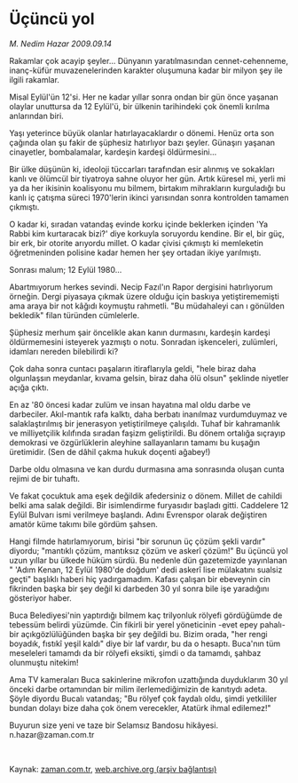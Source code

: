 # Üçüncü yol

*M. Nedim Hazar 2009.09.14*

<tr><td class="metin" colspan="2" style="padding-top: 20px; padding-left: 5px; padding-right: 10px;">Rakamlar çok acayip şeyler... Dünyanın yaratılmasından cennet-cehenneme, inanç-küfür muvazenelerinden karakter oluşumuna kadar bir milyon şey ile ilgili rakamlar.</td></tr><tr><td class="metin" colspan="2" style="padding-top: 20px; padding-left: 5px; padding-right: 10px;"><p>Misal Eylül'ün 12'si. Her ne kadar yıllar sonra ondan bir gün önce yaşanan olaylar unuttursa da 12 Eylül'ü, bir ülkenin tarihindeki çok önemli kırılma anlarından biri.
<p>Yaşı yeterince büyük olanlar hatırlayacaklardır o dönemi. Henüz orta son çağında olan şu fakir de şüphesiz hatırlıyor bazı şeyler. Günaşırı yaşanan cinayetler, bombalamalar, kardeşin kardeşi öldürmesini...
<p>Bir ülke düşünün ki, ideoloji tüccarları tarafından esir alınmış ve sokakları kanlı ve ölümcül bir tiyatroya sahne oluyor her gün. Artık küresel mi, yerli mi ya da her ikisinin koalisyonu mu bilmem, birtakım mihrakların kurguladığı bu kanlı iç çatışma süreci 1970'lerin ikinci yarısından sonra kontrolden tamamen çıkmıştı.
<p>O kadar ki, sıradan vatandaş evinde korku içinde beklerken içinden 'Ya Rabbi kim kurtaracak bizi?' diye korkuyla soruyordu kendine. Bir el, bir güç, bir erk, bir otorite arıyordu millet. O kadar çivisi çıkmıştı ki memleketin öğretmeninden polisine kadar hemen her şey ortadan ikiye yarılmıştı.
<p>Sonrası malum; 12 Eylül 1980...
<p>Abartmıyorum herkes sevindi. Necip Fazıl'ın Rapor dergisini hatırlıyorum örneğin. Dergi piyasaya çıkmak üzere olduğu için baskıya yetiştirememişti ama araya bir not kâğıdı koymuştu rahmetli. "Bu müdahaleyi can ı gönülden bekledik" filan türünden cümlelerle.
<p>Şüphesiz merhum şair öncelikle akan kanın durmasını, kardeşin kardeşi öldürmemesini isteyerek yazmıştı o notu. Sonradan işkenceleri, zulümleri, idamları nereden bilebilirdi ki?
<p>Çok daha sonra cuntacı paşaların itiraflarıyla geldi, "hele biraz daha olgunlaşsın meydanlar, kıvama gelsin, biraz daha ölü olsun" şeklinde niyetler açığa çıktı.
<p>En az '80 öncesi kadar zulüm ve insan hayatına mal oldu darbe ve darbeciler. Akıl-mantık rafa kalktı, daha berbatı inanılmaz vurdumduymaz ve salaklaştırılmış bir jenerasyon yetiştirilmeye çalışıldı. Tuhaf bir kahramanlık ve milliyetçilik kılıfında sıradan faşizm geliştirildi. Bu dönem ortalığa sıçrayıp demokrasi ve özgürlüklerin aleyhine sallayanların tamamı bu kuşağın üretimidir. (Sen de dâhil çakma hukuk doçenti ağabey!)
<p>Darbe oldu olmasına ve kan durdu durmasına ama sonrasında oluşan cunta rejimi de bir tuhaftı.
<p>Ve fakat çocuktuk ama eşek değildik afedersiniz o dönem. Millet de cahildi belki ama salak değildi. Bir isimlendirme furyasıdır başladı gitti. Caddelere 12 Eylül Bulvarı ismi verilmeye başlandı. Adını Evrenspor olarak değiştiren amatör küme takımı bile gördüm şahsen.
<p>Hangi filmde hatırlamıyorum, birisi "bir sorunun üç çözüm şekli vardır" diyordu; "mantıklı çözüm, mantıksız çözüm ve askerî çözüm!" Bu üçüncü yol uzun yıllar bu ülkede hüküm sürdü. Bu nedenle dün gazetemizde yayınlanan " 'Adım Kenan, 12 Eylül 1980'de doğdum' dedi askerî lise mülakatını sualsiz geçti" başlıklı haberi hiç yadırgamadım. Kafası çalışan bir ebeveynin cin fikrinden başka bir şey değil ki darbeden 30 yıl sonra bile işe yaradığını gösteriyor haber.
<p>Buca Belediyesi'nin yaptırdığı bilmem kaç trilyonluk rölyefi gördüğümde de tebessüm belirdi yüzümde. Cin fikirli bir yerel yöneticinin -evet epey pahalı- bir açıkgözlülüğünden başka bir şey değildi bu. Bizim orada, "her rengi boyadık, fıstıkî yeşil kaldı" diye bir laf vardır, bu da o hesaptı. Buca'nın tüm meseleleri tamamdı da bir rölyefi eksikti, şimdi o da tamamdı, şahbaz olunmuştu nitekim!
<p>Ama TV kameraları Buca sakinlerine mikrofon uzattığında duyduklarım 30 yıl önceki darbe ortamından bir milim ilerlemediğimizin de kanıtıydı adeta. Şöyle diyordu Bucalı vatandaş; "Bu rölyef çok faydalı oldu, şimdi yetkililer bundan dolayı bize daha çok önem verecekler, Atatürk ihmal edilemez!"
<p>Buyurun size yeni ve taze bir Selamsız Bandosu hikâyesi. n.hazar@zaman.com.tr
<p><br/></p></p></p></p></p></p></p></p></p></p></p></p></p></p></p></p></td></tr>

Kaynak: [zaman.com.tr](http://zaman.com.tr/yazar.do?yazino=892097), [web.archive.org (arşiv bağlantısı)](http://web.archive.org/web/20090926150401/http://www.zaman.com.tr:80/yazar.do?yazino=892097)
